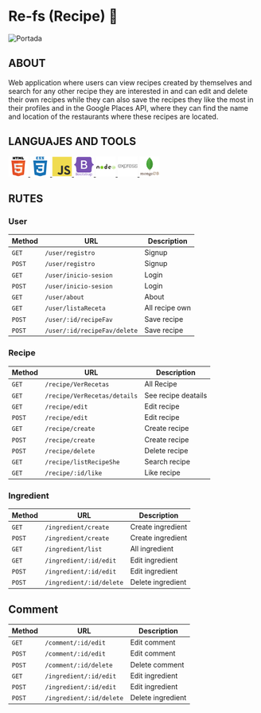 # Re-fs (Recipe) 🥘

<img  src="https://github.com/fransan990/Proyecto_2/blob/main/public/images/portada.png" alt="Portada" width="100" height="100"/>

## ABOUT

<p> Web application where users can view recipes created by themselves and search for any other recipe they are interested in and can edit and delete their own recipes while they can also save the recipes they like the most in their profiles and in the Google Places API, where they can find the name and location of the restaurants where these recipes are located.</p>

## LANGUAJES AND TOOLS

<p align="left">
 
 <a href="https://www.w3.org/html/" target="_blank" rel="noreferrer"> 
  <img  src="https://raw.githubusercontent.com/devicons/devicon/master/icons/html5/html5-original-wordmark.svg" alt="html5" width="40" height="40"/> 
 </a>

 <a href="https://www.w3schools.com/css/" target="_blank" rel="noreferrer"> 
  <img src="https://github.com/devicons/devicon/raw/master/icons/css3/css3-plain-wordmark.svg" title="CSS3" alt="CSS" width="40" height="40" style="max-width: 100%;">
 </a>
 
 <a href="https://developer.mozilla.org/en-US/docs/Web/JavaScript" target="_blank" rel="noreferrer"> 
  <img src="https://raw.githubusercontent.com/devicons/devicon/master/icons/javascript/javascript-original.svg" alt="javascript" width="40" height="40"/>  </a>

<a href="https://getbootstrap.com" target="_blank" rel="noreferrer"> 
 <img src="https://raw.githubusercontent.com/devicons/devicon/master/icons/bootstrap/bootstrap-plain-wordmark.svg" alt="bootstrap" width="40" height="40"/> </a>
 
<a href="https://nodejs.org" target="_blank" rel="noreferrer"> 
 <img src="https://raw.githubusercontent.com/devicons/devicon/master/icons/nodejs/nodejs-original-wordmark.svg" alt="nodejs" width="40" height="40"/> 
 </a> 
 
<a href="https://expressjs.com" target="_blank" rel="noreferrer"> 
 <img src="https://raw.githubusercontent.com/devicons/devicon/master/icons/express/express-original-wordmark.svg" alt="express" width="40" height="40"/> </a>
 
 <a href="https://www.mongodb.com/" target="_blank" rel="noreferrer"> 
  <img src="https://raw.githubusercontent.com/devicons/devicon/master/icons/mongodb/mongodb-original-wordmark.svg" alt="mongodb" width="40" height="40"/>  </a>
 
</p>


## RUTES


### User

| Method | URL | Description |
|--------|-----|-------------|
| `GET` | `/user/registro` | Signup |
| `POST`| `/user/registro` | Signup |
| `GET` | `/user/inicio-sesion` | Login |
| `POST`| `/user/inicio-sesion` | Login |
| `GET` | `/user/about` | About |
| `GET` | `/user/listaReceta` | All recipe own |
| `POST` | `/user/:id/recipeFav` | Save recipe |
| `POST` | `/user/:id/recipeFav/delete` | Save recipe |


### Recipe

| Method | URL | Description |
|--------|-----|-------------|
| `GET` | `/recipe/VerRecetas` | All Recipe |
| `GET` | `/recipe/VerRecetas/details` | See recipe deatails |
| `GET` |	`/recipe/edit` | Edit recipe | 
| `POST`| `/recipe/edit` | Edit recipe |
| `GET` | `/recipe/create`| Create recipe |
| `POST`| `/recipe/create`| Create recipe |
| `POST`| `/recipe/delete`| Delete recipe | 
| `GET`| `/recipe/listRecipeShe`| Search recipe | 
| `GET`| `/recipe/:id/like`| Like recipe | 


### Ingredient

| Method | URL | Description |
|--------|-----|-------------|
| `GET` | `/ingredient/create` | Create ingredient |
| `POST`| `/ingredient/create` | Create ingredient |
| `GET` | `/ingredient/list` | All ingredient |
| `GET` |	`/ingredient/:id/edit` | Edit ingredient |
| `POST` |	`/ingredient/:id/edit` | Edit ingredient |
| `POST`| `/ingredient/:id/delete` | Delete ingredient |

## Comment

| Method | URL | Description |
|--------|-----|-------------|
| `GET` | `/comment/:id/edit` | Edit comment |
| `POST`| `/comment/:id/edit` | Edit comment |
| `POST` | `/comment/:id/delete` | Delete comment |
| `GET` |	`/ingredient/:id/edit` | Edit ingredient |
| `POST` |	`/ingredient/:id/edit` | Edit ingredient |
| `POST`| `/ingredient/:id/delete` | Delete ingredient |




